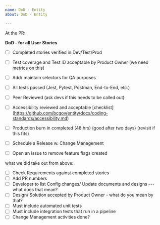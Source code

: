 ```yaml
---
name: DoD - Entity
about: DoD - Entity

---
```


At the PR:


**DoD - for all User Stories**

- [ ] Completed stories verified in Dev/Test/Prod
- [ ] Test coverage and Test ID acceptable by Product Owner (we need metrics on this)
- [ ] Add/ maintain selectors for QA purposes
- [ ] All tests passed (Jest, Pytest, Postman, End-to-End, etc.)
- [ ] Peer Reviewed (ask devs if this needs to be called out)
- [ ] Accessibility reviewed and acceptable [checklist] (https://github.com/bcgov/entity/docs/coding-standards/accessibility.md)
- [ ] Production burn in completed (48 hrs) (good after two days) (revisit if this fits)
- [ ] Schedule a Release w. Change Management
- [ ] Open an issue to remove feature flags created


what we did take out from above:
- [ ] Check Requirements against completed stories
- [ ] Add PR numbers
- [ ] Developer to list Config changes/ Update documents and designs --- what does that mean?
- [ ] Design/ Solution accepted by Product Owner - what do you mean by that? 
- [ ] Must include automated unit tests 
- [ ] Must include integration tests that run in a pipeline
- [ ] Change Management activities done?
